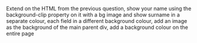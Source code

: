 Extend on the HTML from the previous question, show your name using the background-clip property on it with a bg image and show surname in a separate colour, each field in a different background colour, add an image as the background of the main parent div, add a background colour on the entire page